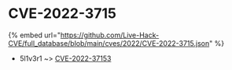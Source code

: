 # CVE-2022-3715
{% embed url="https://github.com/Live-Hack-CVE/full_database/blob/main/cves/2022/CVE-2022-3715.json" %}

* 5l1v3r1 ~> [CVE-2022-37153](https://www.alice-snow.ru/2022/database/cve-2022-3715/cve-2022-37153-5l1v3r1)